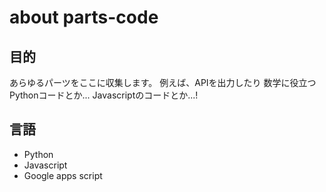 # about parts-code
## 目的
あらゆるパーツをここに収集します。
例えば、APIを出力したり
数学に役立つPythonコードとか... Javascriptのコードとか...!
## 言語
- Python
- Javascript
 - Google apps script 

